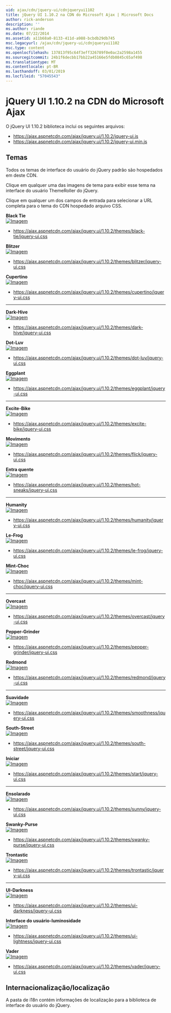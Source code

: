 ```yaml
---
uid: ajax/cdn/jquery-ui/cdnjqueryui1102
title: jQuery UI 1.10.2 na CDN do Microsoft Ajax | Microsoft Docs
author: rick-anderson
description: ''
ms.author: riande
ms.date: 07/22/2014
ms.assetid: a11b68a0-8133-411d-a988-bcbdb29db745
msc.legacyurl: /ajax/cdn/jquery-ui/cdnjqueryui1102
msc.type: content
ms.openlocfilehash: 137813f95c64f3eff326789f0e0ac2a2598a1455
ms.sourcegitcommit: 24b1f6decbb17bb22a45166e5fdb0845c65af498
ms.translationtype: MT
ms.contentlocale: pt-BR
ms.lasthandoff: 03/01/2019
ms.locfileid: "57045543"
---
```

<a name="jquery-ui-1102-on-the-microsoft-ajax-cdn"></a>jQuery UI 1.10.2 na CDN do Microsoft Ajax
====================
O jQuery UI 1.10.2 biblioteca inclui os seguintes arquivos:

- https://ajax.aspnetcdn.com/ajax/jquery.ui/1.10.2/jquery-ui.js
- https://ajax.aspnetcdn.com/ajax/jquery.ui/1.10.2/jquery-ui.min.js

## <a name="themes"></a>Temas

Todos os temas de interface do usuário do jQuery padrão são hospedados em deste CDN.

Clique em qualquer uma das imagens de tema para exibir esse tema na interface do usuário ThemeRoller do jQuery.

Clique em qualquer um dos campos de entrada para selecionar a URL completa para o tema do CDN hospedado arquivo CSS.

**Black Tie**  
[![Imagem](cdnjqueryui1102/_static/image1.png)](http://jqueryui.com/themeroller/#ffDefault=Verdana,+Arial,+sans-serif&amp;fwDefault=normal&amp;fsDefault=1.1em&amp;cornerRadius=4px&amp;bgColorHeader=333333&amp;bgTextureHeader=08_diagonals_thick.png&amp;bgImgOpacityHeader=8&amp;borderColorHeader=a3a3a3&amp;fcHeader=eeeeee&amp;iconColorHeader=bbbbbb&amp;bgColorContent=f9f9f9&amp;bgTextureContent=04_highlight_hard.png&amp;bgImgOpacityContent=100&amp;borderColorContent=cccccc&amp;fcContent=222222&amp;iconColorContent=222222&amp;bgColorDefault=111111&amp;bgTextureDefault=02_glass.png&amp;bgImgOpacityDefault=40&amp;borderColorDefault=777777&amp;fcDefault=e3e3e3&amp;iconColorDefault=ededed&amp;bgColorHover=1c1c1c&amp;bgTextureHover=02_glass.png&amp;bgImgOpacityHover=55&amp;borderColorHover=000000&amp;fcHover=ffffff&amp;iconColorHover=ffffff&amp;bgColorActive=ffffff&amp;bgTextureActive=01_flat.png&amp;bgImgOpacityActive=65&amp;borderColorActive=cccccc&amp;fcActive=222222&amp;iconColorActive=222222&amp;bgColorHighlight=ffeb80&amp;bgTextureHighlight=06_inset_hard.png&amp;bgImgOpacityHighlight=55&amp;borderColorHighlight=ffde2e&amp;fcHighlight=363636&amp;iconColorHighlight=4ca300&amp;bgColorError=cd0a0a&amp;bgTextureError=06_inset_hard.png&amp;bgImgOpacityError=45&amp;borderColorError=9e0505&amp;fcError=ffffff&amp;iconColorError=ffcf29&amp;bgColorOverlay=aaaaaa&amp;bgTextureOverlay=04_highlight_hard.png&amp;bgImgOpacityOverlay=40&amp;opacityOverlay=30&amp;bgColorShadow=aaaaaa&amp;bgTextureShadow=03_highlight_soft.png&amp;bgImgOpacityShadow=50&amp;opacityShadow=20&amp;thicknessShadow=8px&amp;offsetTopShadow=-8px&amp;offsetLeftShadow=-8px&amp;cornerRadiusShadow=8px)  
- https://ajax.aspnetcdn.com/ajax/jquery.ui/1.10.2/themes/black-tie/jquery-ui.css

**Blitzer**  
[![Imagem](cdnjqueryui1102/_static/image2.png)](http://jqueryui.com/themeroller/#ffDefault=Arial,sans-serif&amp;fwDefault=bold&amp;fsDefault=1.1em&amp;cornerRadius=6px&amp;bgColorHeader=cc0000&amp;bgTextureHeader=03_highlight_soft.png&amp;bgImgOpacityHeader=15&amp;borderColorHeader=e3a1a1&amp;fcHeader=ffffff&amp;iconColorHeader=ffffff&amp;bgColorContent=ffffff&amp;bgTextureContent=01_flat.png&amp;bgImgOpacityContent=75&amp;borderColorContent=eeeeee&amp;fcContent=333333&amp;iconColorContent=cc0000&amp;bgColorDefault=eeeeee&amp;bgTextureDefault=04_highlight_hard.png&amp;bgImgOpacityDefault=100&amp;borderColorDefault=d8dcdf&amp;fcDefault=004276&amp;iconColorDefault=cc0000&amp;bgColorHover=f6f6f6&amp;bgTextureHover=04_highlight_hard.png&amp;bgImgOpacityHover=100&amp;borderColorHover=cdd5da&amp;fcHover=111111&amp;iconColorHover=cc0000&amp;bgColorActive=ffffff&amp;bgTextureActive=01_flat.png&amp;bgImgOpacityActive=65&amp;borderColorActive=eeeeee&amp;fcActive=cc0000&amp;iconColorActive=cc0000&amp;bgColorHighlight=fbf8ee&amp;bgTextureHighlight=02_glass.png&amp;bgImgOpacityHighlight=55&amp;borderColorHighlight=fcd3a1&amp;fcHighlight=444444&amp;iconColorHighlight=004276&amp;bgColorError=f3d8d8&amp;bgTextureError=08_diagonals_thick.png&amp;bgImgOpacityError=75&amp;borderColorError=cc0000&amp;fcError=2e2e2e&amp;iconColorError=cc0000&amp;bgColorOverlay=a6a6a6&amp;bgTextureOverlay=09_dots_small.png&amp;bgImgOpacityOverlay=65&amp;opacityOverlay=40&amp;bgColorShadow=333333&amp;bgTextureShadow=01_flat.png&amp;bgImgOpacityShadow=0&amp;opacityShadow=10&amp;thicknessShadow=8px&amp;offsetTopShadow=-8px&amp;offsetLeftShadow=-8px&amp;cornerRadiusShadow=8px)  
- https://ajax.aspnetcdn.com/ajax/jquery.ui/1.10.2/themes/blitzer/jquery-ui.css

**Cupertino**  
[![Imagem](cdnjqueryui1102/_static/image3.png)](http://jqueryui.com/themeroller/#ffDefault=Lucida+Grande%2C+Lucida+Sans%2C+Arial%2C+sans-serif&amp;fwDefault=bold&amp;fsDefault=1.1em&amp;cornerRadius=6px&amp;bgColorHeader=deedf7&amp;bgTextureHeader=03_highlight_soft.png&amp;bgImgOpacityHeader=100&amp;borderColorHeader=aed0ea&amp;fcHeader=222222&amp;iconColorHeader=72a7cf&amp;bgColorContent=f2f5f7&amp;bgTextureContent=04_highlight_hard.png&amp;bgImgOpacityContent=100&amp;borderColorContent=dddddd&amp;fcContent=362b36&amp;iconColorContent=72a7cf&amp;bgColorDefault=d7ebf9&amp;bgTextureDefault=02_glass.png&amp;bgImgOpacityDefault=80&amp;borderColorDefault=aed0ea&amp;fcDefault=2779aa&amp;iconColorDefault=3d80b3&amp;bgColorHover=e4f1fb&amp;bgTextureHover=02_glass.png&amp;bgImgOpacityHover=100&amp;borderColorHover=74b2e2&amp;fcHover=0070a3&amp;iconColorHover=2694e8&amp;bgColorActive=3baae3&amp;bgTextureActive=02_glass.png&amp;bgImgOpacityActive=50&amp;borderColorActive=2694e8&amp;fcActive=ffffff&amp;iconColorActive=ffffff&amp;bgColorHighlight=ffef8f&amp;bgTextureHighlight=03_highlight_soft.png&amp;bgImgOpacityHighlight=25&amp;borderColorHighlight=f9dd34&amp;fcHighlight=363636&amp;iconColorHighlight=2e83ff&amp;bgColorError=cd0a0a&amp;bgTextureError=01_flat.png&amp;bgImgOpacityError=15&amp;borderColorError=cd0a0a&amp;fcError=ffffff&amp;iconColorError=ffffff&amp;bgColorOverlay=eeeeee&amp;bgTextureOverlay=08_diagonals_thick.png&amp;bgImgOpacityOverlay=90&amp;opacityOverlay=80&amp;bgColorShadow=000000&amp;bgTextureShadow=04_highlight_hard.png&amp;bgImgOpacityShadow=70&amp;opacityShadow=30&amp;thicknessShadow=7px&amp;offsetTopShadow=-7px&amp;offsetLeftShadow=-7px&amp;cornerRadiusShadow=8px)  
- https://ajax.aspnetcdn.com/ajax/jquery.ui/1.10.2/themes/cupertino/jquery-ui.css
  

* * *


**Dark-Hive**  
[![Imagem](cdnjqueryui1102/_static/image4.png)](http://jqueryui.com/themeroller/#ffDefault=Verdana%2C+Arial%2C+sans-serif&amp;fwDefault=normal&amp;fsDefault=1.1em&amp;cornerRadius=6px&amp;bgColorHeader=444444&amp;bgTextureHeader=03_highlight_soft.png&amp;bgImgOpacityHeader=44&amp;borderColorHeader=333333&amp;fcHeader=ffffff&amp;iconColorHeader=ffffff&amp;bgColorContent=000000&amp;bgTextureContent=14_loop.png&amp;bgImgOpacityContent=25&amp;borderColorContent=555555&amp;fcContent=ffffff&amp;iconColorContent=cccccc&amp;bgColorDefault=222222&amp;bgTextureDefault=03_highlight_soft.png&amp;bgImgOpacityDefault=35&amp;borderColorDefault=444444&amp;fcDefault=eeeeee&amp;iconColorDefault=cccccc&amp;bgColorHover=003147&amp;bgTextureHover=03_highlight_soft.png&amp;bgImgOpacityHover=33&amp;borderColorHover=0b93d5&amp;fcHover=ffffff&amp;iconColorHover=ffffff&amp;bgColorActive=0972a5&amp;bgTextureActive=04_highlight_hard.png&amp;bgImgOpacityActive=20&amp;borderColorActive=26b3f7&amp;fcActive=ffffff&amp;iconColorActive=222222&amp;bgColorHighlight=eeeeee&amp;bgTextureHighlight=03_highlight_soft.png&amp;bgImgOpacityHighlight=80&amp;borderColorHighlight=cccccc&amp;fcHighlight=2e7db2&amp;iconColorHighlight=4b8e0b&amp;bgColorError=ffc73d&amp;bgTextureError=02_glass.png&amp;bgImgOpacityError=40&amp;borderColorError=ffb73d&amp;fcError=111111&amp;iconColorError=a83300&amp;bgColorOverlay=5c5c5c&amp;bgTextureOverlay=01_flat.png&amp;bgImgOpacityOverlay=50&amp;opacityOverlay=80&amp;bgColorShadow=cccccc&amp;bgTextureShadow=01_flat.png&amp;bgImgOpacityShadow=30&amp;opacityShadow=60&amp;thicknessShadow=7px&amp;offsetTopShadow=-7px&amp;offsetLeftShadow=-7px&amp;cornerRadiusShadow=8px)  
- https://ajax.aspnetcdn.com/ajax/jquery.ui/1.10.2/themes/dark-hive/jquery-ui.css

**Dot-Luv**  
[![Imagem](cdnjqueryui1102/_static/image5.png)](http://jqueryui.com/themeroller/#ffDefault=Arial,+sans-serif&amp;fwDefault=bold&amp;fsDefault=1.3em&amp;cornerRadius=4px&amp;bgColorHeader=0b3e6f&amp;bgTextureHeader=08_diagonals_thick.png&amp;bgImgOpacityHeader=15&amp;borderColorHeader=0b3e6f&amp;fcHeader=f6f6f6&amp;iconColorHeader=98d2fb&amp;bgColorContent=111111&amp;bgTextureContent=12_gloss_wave.png&amp;bgImgOpacityContent=20&amp;borderColorContent=000000&amp;fcContent=d9d9d9&amp;iconColorContent=9ccdfc&amp;bgColorDefault=333333&amp;bgTextureDefault=09_dots_small.png&amp;bgImgOpacityDefault=20&amp;borderColorDefault=333333&amp;fcDefault=ffffff&amp;iconColorDefault=9ccdfc&amp;bgColorHover=00498f&amp;bgTextureHover=09_dots_small.png&amp;bgImgOpacityHover=40&amp;borderColorHover=222222&amp;fcHover=ffffff&amp;iconColorHover=ffffff&amp;bgColorActive=292929&amp;bgTextureActive=01_flat.png&amp;bgImgOpacityActive=40&amp;borderColorActive=096ac8&amp;fcActive=75abff&amp;iconColorActive=00498f&amp;bgColorHighlight=0b58a2&amp;bgTextureHighlight=10_dots_medium.png&amp;bgImgOpacityHighlight=30&amp;borderColorHighlight=052f57&amp;fcHighlight=ffffff&amp;iconColorHighlight=ffffff&amp;bgColorError=a32d00&amp;bgTextureError=09_dots_small.png&amp;bgImgOpacityError=30&amp;borderColorError=cd0a0a&amp;fcError=ffffff&amp;iconColorError=ffffff&amp;bgColorOverlay=aaaaaa&amp;bgTextureOverlay=01_flat.png&amp;bgImgOpacityOverlay=0&amp;opacityOverlay=30&amp;bgColorShadow=aaaaaa&amp;bgTextureShadow=01_flat.png&amp;bgImgOpacityShadow=0&amp;opacityShadow=30&amp;thicknessShadow=8px&amp;offsetTopShadow=-8px&amp;offsetLeftShadow=-8px&amp;cornerRadiusShadow=8px)  
- https://ajax.aspnetcdn.com/ajax/jquery.ui/1.10.2/themes/dot-luv/jquery-ui.css

**Eggplant**  
[![Imagem](cdnjqueryui1102/_static/image6.png)](http://jqueryui.com/themeroller/#ffDefault=Lucida+Grande%2C+Lucida+Sans%2C+Arial%2C+sans-serif&amp;fwDefault=bold&amp;fsDefault=1.1em&amp;cornerRadius=6px&amp;bgColorHeader=30273a&amp;bgTextureHeader=03_highlight_soft.png&amp;bgImgOpacityHeader=25&amp;borderColorHeader=231d2b&amp;fcHeader=ffffff&amp;iconColorHeader=a8a3ae&amp;bgColorContent=3d3644&amp;bgTextureContent=12_gloss_wave.png&amp;bgImgOpacityContent=30&amp;borderColorContent=7e7783&amp;fcContent=ffffff&amp;iconColorContent=ffffff&amp;bgColorDefault=dcd9de&amp;bgTextureDefault=03_highlight_soft.png&amp;bgImgOpacityDefault=100&amp;borderColorDefault=dcd9de&amp;fcDefault=665874&amp;iconColorDefault=8d78a5&amp;bgColorHover=eae6ea&amp;bgTextureHover=03_highlight_soft.png&amp;bgImgOpacityHover=100&amp;borderColorHover=d1c5d8&amp;fcHover=734d99&amp;iconColorHover=734d99&amp;bgColorActive=5f5964&amp;bgTextureActive=03_highlight_soft.png&amp;bgImgOpacityActive=45&amp;borderColorActive=7e7783&amp;fcActive=ffffff&amp;iconColorActive=454545&amp;bgColorHighlight=fafafa&amp;bgTextureHighlight=01_flat.png&amp;bgImgOpacityHighlight=55&amp;borderColorHighlight=ffdb1f&amp;fcHighlight=333333&amp;iconColorHighlight=8d78a5&amp;bgColorError=994d53&amp;bgTextureError=01_flat.png&amp;bgImgOpacityError=55&amp;borderColorError=994d53&amp;fcError=ffffff&amp;iconColorError=ebccce&amp;bgColorOverlay=eeeeee&amp;bgTextureOverlay=01_flat.png&amp;bgImgOpacityOverlay=0&amp;opacityOverlay=80&amp;bgColorShadow=aaaaaa&amp;bgTextureShadow=01_flat.png&amp;bgImgOpacityShadow=0&amp;opacityShadow=60&amp;thicknessShadow=4px&amp;offsetTopShadow=-4px&amp;offsetLeftShadow=-4px&amp;cornerRadiusShadow=0px)  
- https://ajax.aspnetcdn.com/ajax/jquery.ui/1.10.2/themes/eggplant/jquery-ui.css
  

* * *


**Excite-Bike**  
[![Imagem](cdnjqueryui1102/_static/image7.png)](http://jqueryui.com/themeroller/#ffDefault=segoe+ui,+Arial,+sans-serif&amp;fwDefault=bold&amp;fsDefault=1.1em&amp;cornerRadius=3px&amp;bgColorHeader=f9f9f9&amp;bgTextureHeader=03_highlight_soft.png&amp;bgImgOpacityHeader=100&amp;borderColorHeader=cccccc&amp;fcHeader=e69700&amp;iconColorHeader=5fa5e3&amp;bgColorContent=eeeeee&amp;bgTextureContent=06_inset_hard.png&amp;bgImgOpacityContent=100&amp;borderColorContent=aaaaaa&amp;fcContent=222222&amp;iconColorContent=0a82eb&amp;bgColorDefault=1484e6&amp;bgTextureDefault=08_diagonals_thick.png&amp;bgImgOpacityDefault=22&amp;borderColorDefault=ffffff&amp;fcDefault=ffffff&amp;iconColorDefault=fcdd4a&amp;bgColorHover=2293f7&amp;bgTextureHover=08_diagonals_thick.png&amp;bgImgOpacityHover=26&amp;borderColorHover=2293f7&amp;fcHover=ffffff&amp;iconColorHover=ffffff&amp;bgColorActive=e69700&amp;bgTextureActive=08_diagonals_thick.png&amp;bgImgOpacityActive=20&amp;borderColorActive=e69700&amp;fcActive=ffffff&amp;iconColorActive=ffffff&amp;bgColorHighlight=c5ddfc&amp;bgTextureHighlight=07_diagonals_small.png&amp;bgImgOpacityHighlight=25&amp;borderColorHighlight=ffffff&amp;fcHighlight=333333&amp;iconColorHighlight=0b54d5&amp;bgColorError=e69700&amp;bgTextureError=08_diagonals_thick.png&amp;bgImgOpacityError=20&amp;borderColorError=e69700&amp;fcError=ffffff&amp;iconColorError=ffffff&amp;bgColorOverlay=e6b900&amp;bgTextureOverlay=01_flat.png&amp;bgImgOpacityOverlay=0&amp;opacityOverlay=30&amp;bgColorShadow=e69700&amp;bgTextureShadow=01_flat.png&amp;bgImgOpacityShadow=0&amp;opacityShadow=20&amp;thicknessShadow=0px&amp;offsetTopShadow=6px&amp;offsetLeftShadow=6px&amp;cornerRadiusShadow=3px)  
- https://ajax.aspnetcdn.com/ajax/jquery.ui/1.10.2/themes/excite-bike/jquery-ui.css

**Movimento**  
[![Imagem](cdnjqueryui1102/_static/image8.png)](http://jqueryui.com/themeroller/#ffDefault=Helvetica%2C+Arial%2C+sans-serif&amp;fwDefault=bold&amp;fsDefault=1.1em&amp;cornerRadius=2px&amp;bgColorHeader=dddddd&amp;bgTextureHeader=03_highlight_soft.png&amp;bgImgOpacityHeader=50&amp;borderColorHeader=dddddd&amp;fcHeader=444444&amp;iconColorHeader=0073ea&amp;bgColorContent=ffffff&amp;bgTextureContent=01_flat.png&amp;bgImgOpacityContent=75&amp;borderColorContent=dddddd&amp;fcContent=444444&amp;iconColorContent=ff0084&amp;bgColorDefault=f6f6f6&amp;bgTextureDefault=03_highlight_soft.png&amp;bgImgOpacityDefault=100&amp;borderColorDefault=dddddd&amp;fcDefault=0073ea&amp;iconColorDefault=666666&amp;bgColorHover=0073ea&amp;bgTextureHover=03_highlight_soft.png&amp;bgImgOpacityHover=25&amp;borderColorHover=0073ea&amp;fcHover=ffffff&amp;iconColorHover=ffffff&amp;bgColorActive=ffffff&amp;bgTextureActive=02_glass.png&amp;bgImgOpacityActive=65&amp;borderColorActive=dddddd&amp;fcActive=ff0084&amp;iconColorActive=454545&amp;bgColorHighlight=ffffff&amp;bgTextureHighlight=01_flat.png&amp;bgImgOpacityHighlight=55&amp;borderColorHighlight=cccccc&amp;fcHighlight=444444&amp;iconColorHighlight=0073ea&amp;bgColorError=ffffff&amp;bgTextureError=01_flat.png&amp;bgImgOpacityError=55&amp;borderColorError=ff0084&amp;fcError=222222&amp;iconColorError=ff0084&amp;bgColorOverlay=eeeeee&amp;bgTextureOverlay=01_flat.png&amp;bgImgOpacityOverlay=0&amp;opacityOverlay=80&amp;bgColorShadow=aaaaaa&amp;bgTextureShadow=01_flat.png&amp;bgImgOpacityShadow=0&amp;opacityShadow=60&amp;thicknessShadow=4px&amp;offsetTopShadow=-4px&amp;offsetLeftShadow=-4px&amp;cornerRadiusShadow=0px)  
- https://ajax.aspnetcdn.com/ajax/jquery.ui/1.10.2/themes/flick/jquery-ui.css

**Entra quente**  
[![Imagem](cdnjqueryui1102/_static/image9.png)](http://jqueryui.com/themeroller/#ffDefault=Gill+Sans,Arial,sans-serif&amp;fwDefault=bold&amp;fsDefault=1.2em&amp;cornerRadius=4px&amp;bgColorHeader=35414f&amp;bgTextureHeader=09_dots_small.png&amp;bgImgOpacityHeader=35&amp;borderColorHeader=2c4359&amp;fcHeader=e1e463&amp;iconColorHeader=e1e463&amp;bgColorContent=ffffff&amp;bgTextureContent=01_flat.png&amp;bgImgOpacityContent=75&amp;borderColorContent=aaaaaa&amp;fcContent=2c4359&amp;iconColorContent=c02669&amp;bgColorDefault=93c3cd&amp;bgTextureDefault=07_diagonals_small.png&amp;bgImgOpacityDefault=50&amp;borderColorDefault=93c3cd&amp;fcDefault=333333&amp;iconColorDefault=ffffff&amp;bgColorHover=ccd232&amp;bgTextureHover=07_diagonals_small.png&amp;bgImgOpacityHover=75&amp;borderColorHover=999999&amp;fcHover=212121&amp;iconColorHover=454545&amp;bgColorActive=db4865&amp;bgTextureActive=07_diagonals_small.png&amp;bgImgOpacityActive=40&amp;borderColorActive=ff6b7f&amp;fcActive=ffffff&amp;iconColorActive=ffffff&amp;bgColorHighlight=ffff38&amp;bgTextureHighlight=10_dots_medium.png&amp;bgImgOpacityHighlight=80&amp;borderColorHighlight=b4d100&amp;fcHighlight=363636&amp;iconColorHighlight=88a206&amp;bgColorError=ff3853&amp;bgTextureError=07_diagonals_small.png&amp;bgImgOpacityError=50&amp;borderColorError=ff6b7f&amp;fcError=ffffff&amp;iconColorError=ffeb33&amp;bgColorOverlay=f7f7ba&amp;bgTextureOverlay=11_white_lines.png&amp;bgImgOpacityOverlay=85&amp;opacityOverlay=80&amp;bgColorShadow=ba9217&amp;bgTextureShadow=01_flat.png&amp;bgImgOpacityShadow=75&amp;opacityShadow=20&amp;thicknessShadow=10px&amp;offsetTopShadow=8px&amp;offsetLeftShadow=8px&amp;cornerRadiusShadow=5px)  
- https://ajax.aspnetcdn.com/ajax/jquery.ui/1.10.2/themes/hot-sneaks/jquery-ui.css
  

* * *


**Humanity**  
[![Imagem](cdnjqueryui1102/_static/image10.png)](http://jqueryui.com/themeroller/#tr=ffDefault=Helvetica,Arial,sans-serif&amp;fwDefault=normal&amp;fsDefault=1.1em&amp;cornerRadius=6px&amp;bgColorHeader=cb842e&amp;bgTextureHeader=02_glass.png&amp;bgImgOpacityHeader=25&amp;borderColorHeader=d49768&amp;fcHeader=ffffff&amp;iconColorHeader=ffffff&amp;bgColorContent=f4f0ec&amp;bgTextureContent=05_inset_soft.png&amp;bgImgOpacityContent=100&amp;borderColorContent=e0cfc2&amp;fcContent=1e1b1d&amp;iconColorContent=c47a23&amp;bgColorDefault=ede4d4&amp;bgTextureDefault=02_glass.png&amp;bgImgOpacityDefault=70&amp;borderColorDefault=cdc3b7&amp;fcDefault=3f3731&amp;iconColorDefault=f08000&amp;bgColorHover=f5f0e5&amp;bgTextureHover=02_glass.png&amp;bgImgOpacityHover=100&amp;borderColorHover=f5ad66&amp;fcHover=a46313&amp;iconColorHover=f08000&amp;bgColorActive=f4f0ec&amp;bgTextureActive=04_highlight_hard.png&amp;bgImgOpacityActive=100&amp;borderColorActive=e0cfc2&amp;fcActive=b85700&amp;iconColorActive=f35f07&amp;bgColorHighlight=f5f5b5&amp;bgTextureHighlight=04_highlight_hard.png&amp;bgImgOpacityHighlight=75&amp;borderColorHighlight=d9bb73&amp;fcHighlight=060200&amp;iconColorHighlight=cb672b&amp;bgColorError=fee4bd&amp;bgTextureError=04_highlight_hard.png&amp;bgImgOpacityError=65&amp;borderColorError=f8893f&amp;fcError=592003&amp;iconColorError=ff7519&amp;bgColorOverlay=aaaaaa&amp;bgTextureOverlay=01_flat.png&amp;bgImgOpacityOverlay=75&amp;opacityOverlay=30&amp;bgColorShadow=aaaaaa&amp;bgTextureShadow=01_flat.png&amp;bgImgOpacityShadow=75&amp;opacityShadow=30&amp;thicknessShadow=8px&amp;offsetTopShadow=-8px&amp;offsetLeftShadow=-8px&amp;cornerRadiusShadow=8px)  
- https://ajax.aspnetcdn.com/ajax/jquery.ui/1.10.2/themes/humanity/jquery-ui.css

**Le-Frog**  
[![Imagem](cdnjqueryui1102/_static/image11.png)](http://jqueryui.com/themeroller/#ffDefault=Lucida+Grande%2C+Lucida+Sans%2C+Arial%2C+sans-serif&amp;fwDefault=normal&amp;fsDefault=1.1em&amp;cornerRadius=10px&amp;bgColorHeader=3a8104&amp;bgTextureHeader=03_highlight_soft.png&amp;bgImgOpacityHeader=33&amp;borderColorHeader=3f7506&amp;fcHeader=ffffff&amp;iconColorHeader=ffffff&amp;bgColorContent=285c00&amp;bgTextureContent=05_inset_soft.png&amp;bgImgOpacityContent=10&amp;borderColorContent=72b42d&amp;fcContent=ffffff&amp;iconColorContent=72b42d&amp;bgColorDefault=4ca20b&amp;bgTextureDefault=03_highlight_soft.png&amp;bgImgOpacityDefault=60&amp;borderColorDefault=45930b&amp;fcDefault=ffffff&amp;iconColorDefault=ffffff&amp;bgColorHover=4eb305&amp;bgTextureHover=03_highlight_soft.png&amp;bgImgOpacityHover=50&amp;borderColorHover=8bd83b&amp;fcHover=ffffff&amp;iconColorHover=ffffff&amp;bgColorActive=285c00&amp;bgTextureActive=04_highlight_hard.png&amp;bgImgOpacityActive=30&amp;borderColorActive=72b42d&amp;fcActive=ffffff&amp;iconColorActive=ffffff&amp;bgColorHighlight=fbf5d0&amp;bgTextureHighlight=02_glass.png&amp;bgImgOpacityHighlight=55&amp;borderColorHighlight=f9dd34&amp;fcHighlight=363636&amp;iconColorHighlight=4eb305&amp;bgColorError=ffdc2e&amp;bgTextureError=08_diagonals_thick.png&amp;bgImgOpacityError=95&amp;borderColorError=fad000&amp;fcError=2b2b2b&amp;iconColorError=cd0a0a&amp;bgColorOverlay=444444&amp;bgTextureOverlay=08_diagonals_thick.png&amp;bgImgOpacityOverlay=15&amp;opacityOverlay=30&amp;bgColorShadow=aaaaaa&amp;bgTextureShadow=07_diagonals_small.png&amp;bgImgOpacityShadow=0&amp;opacityShadow=30&amp;thicknessShadow=0px&amp;offsetTopShadow=4px&amp;offsetLeftShadow=4px&amp;cornerRadiusShadow=4px)  
- https://ajax.aspnetcdn.com/ajax/jquery.ui/1.10.2/themes/le-frog/jquery-ui.css

**Mint-Choc**  
[![Imagem](cdnjqueryui1102/_static/image12.png)](http://jqueryui.com/themeroller/#ffDefault=Segoe+UI%2C+Helvetica%2C+Arial%2C+sans-serif&amp;fwDefault=bold&amp;fsDefault=1.1em&amp;cornerRadius=4px&amp;bgColorHeader=453326&amp;bgTextureHeader=12_gloss_wave.png&amp;bgImgOpacityHeader=25&amp;borderColorHeader=695649&amp;fcHeader=e3ddc9&amp;iconColorHeader=e3ddc9&amp;bgColorContent=201913&amp;bgTextureContent=05_inset_soft.png&amp;bgImgOpacityContent=10&amp;borderColorContent=9c947c&amp;fcContent=ffffff&amp;iconColorContent=222222&amp;bgColorDefault=1c160d&amp;bgTextureDefault=12_gloss_wave.png&amp;bgImgOpacityDefault=20&amp;borderColorDefault=695444&amp;fcDefault=9bcc60&amp;iconColorDefault=9bcc60&amp;bgColorHover=44372c&amp;bgTextureHover=12_gloss_wave.png&amp;bgImgOpacityHover=30&amp;borderColorHover=9c947c&amp;fcHover=baec7e&amp;iconColorHover=add978&amp;bgColorActive=201913&amp;bgTextureActive=03_highlight_soft.png&amp;bgImgOpacityActive=20&amp;borderColorActive=9c947c&amp;fcActive=e3ddc9&amp;iconColorActive=e3ddc9&amp;bgColorHighlight=619226&amp;bgTextureHighlight=03_highlight_soft.png&amp;bgImgOpacityHighlight=20&amp;borderColorHighlight=add978&amp;fcHighlight=ffffff&amp;iconColorHighlight=ffffff&amp;bgColorError=5f391b&amp;bgTextureError=02_glass.png&amp;bgImgOpacityError=15&amp;borderColorError=5f391b&amp;fcError=ffffff&amp;iconColorError=f1fd86&amp;bgColorOverlay=aaaaaa&amp;bgTextureOverlay=01_flat.png&amp;bgImgOpacityOverlay=0&amp;opacityOverlay=30&amp;bgColorShadow=aaaaaa&amp;bgTextureShadow=01_flat.png&amp;bgImgOpacityShadow=0&amp;opacityShadow=30&amp;thicknessShadow=8px&amp;offsetTopShadow=-8px&amp;offsetLeftShadow=-8px&amp;cornerRadiusShadow=8px)  
- https://ajax.aspnetcdn.com/ajax/jquery.ui/1.10.2/themes/mint-choc/jquery-ui.css
  

* * *


**Overcast**  
[![Imagem](cdnjqueryui1102/_static/image13.png)](http://jqueryui.com/themeroller/#ffDefault=Trebuchet+MS%2C+Helvetica%2C+Arial%2C+sans-serif&amp;fwDefault=bold&amp;fsDefault=1.1em&amp;cornerRadius=6px&amp;bgColorHeader=dddddd&amp;bgTextureHeader=02_glass.png&amp;bgImgOpacityHeader=35&amp;borderColorHeader=bbbbbb&amp;fcHeader=444444&amp;iconColorHeader=999999&amp;bgColorContent=c9c9c9&amp;bgTextureContent=05_inset_soft.png&amp;bgImgOpacityContent=50&amp;borderColorContent=aaaaaa&amp;fcContent=333333&amp;iconColorContent=999999&amp;bgColorDefault=eeeeee&amp;bgTextureDefault=02_glass.png&amp;bgImgOpacityDefault=60&amp;borderColorDefault=cccccc&amp;fcDefault=3383bb&amp;iconColorDefault=70b2e1&amp;bgColorHover=f8f8f8&amp;bgTextureHover=02_glass.png&amp;bgImgOpacityHover=100&amp;borderColorHover=bbbbbb&amp;fcHover=599fcf&amp;iconColorHover=3383bb&amp;bgColorActive=999999&amp;bgTextureActive=06_inset_hard.png&amp;bgImgOpacityActive=75&amp;borderColorActive=999999&amp;fcActive=ffffff&amp;iconColorActive=454545&amp;bgColorHighlight=eeeeee&amp;bgTextureHighlight=01_flat.png&amp;bgImgOpacityHighlight=55&amp;borderColorHighlight=ffffff&amp;fcHighlight=444444&amp;iconColorHighlight=3383bb&amp;bgColorError=c0402a&amp;bgTextureError=01_flat.png&amp;bgImgOpacityError=55&amp;borderColorError=c0402a&amp;fcError=ffffff&amp;iconColorError=fbc856&amp;bgColorOverlay=eeeeee&amp;bgTextureOverlay=01_flat.png&amp;bgImgOpacityOverlay=0&amp;opacityOverlay=80&amp;bgColorShadow=aaaaaa&amp;bgTextureShadow=01_flat.png&amp;bgImgOpacityShadow=0&amp;opacityShadow=60&amp;thicknessShadow=4px&amp;offsetTopShadow=-4px&amp;offsetLeftShadow=-4px&amp;cornerRadiusShadow=0pxdow%3D0px)  
- https://ajax.aspnetcdn.com/ajax/jquery.ui/1.10.2/themes/overcast/jquery-ui.css

**Pepper-Grinder**  
[![Imagem](cdnjqueryui1102/_static/image14.png)](http://jqueryui.com/themeroller/#ffDefault=Trebuchet+MS%2C+Tahoma%2C+Verdana%2C+Arial%2C+sans-serif&amp;fwDefault=bold&amp;fsDefault=1.1em&amp;cornerRadius=6px&amp;bgColorHeader=ffffff&amp;bgTextureHeader=23_fine_grain.png&amp;bgImgOpacityHeader=15&amp;borderColorHeader=d4d1bf&amp;fcHeader=453821&amp;iconColorHeader=b83400&amp;bgColorContent=eceadf&amp;bgTextureContent=23_fine_grain.png&amp;bgImgOpacityContent=10&amp;borderColorContent=d9d6c4&amp;fcContent=1f1f1f&amp;iconColorContent=222222&amp;bgColorDefault=f8f7f6&amp;bgTextureDefault=23_fine_grain.png&amp;bgImgOpacityDefault=10&amp;borderColorDefault=cbc7bd&amp;fcDefault=654b24&amp;iconColorDefault=b83400&amp;bgColorHover=654b24&amp;bgTextureHover=23_fine_grain.png&amp;bgImgOpacityHover=65&amp;borderColorHover=654b24&amp;fcHover=ffffff&amp;iconColorHover=ffffff&amp;bgColorActive=eceadf&amp;bgTextureActive=23_fine_grain.png&amp;bgImgOpacityActive=15&amp;borderColorActive=d9d6c4&amp;fcActive=140f06&amp;iconColorActive=8c291d&amp;bgColorHighlight=f7f3de&amp;bgTextureHighlight=23_fine_grain.png&amp;bgImgOpacityHighlight=15&amp;borderColorHighlight=b2a266&amp;fcHighlight=3a3427&amp;iconColorHighlight=3572ac&amp;bgColorError=b83400&amp;bgTextureError=23_fine_grain.png&amp;bgImgOpacityError=68&amp;borderColorError=681818&amp;fcError=ffffff&amp;iconColorError=fbdb93&amp;bgColorOverlay=6e4f1c&amp;bgTextureOverlay=16_diagonal_maze.png&amp;bgImgOpacityOverlay=20&amp;opacityOverlay=60&amp;bgColorShadow=000000&amp;bgTextureShadow=16_diagonal_maze.png&amp;bgImgOpacityShadow=40&amp;opacityShadow=60&amp;thicknessShadow=5px&amp;offsetTopShadow=0&amp;offsetLeftShadow=-10px&amp;cornerRadiusShadow=18px)  
- https://ajax.aspnetcdn.com/ajax/jquery.ui/1.10.2/themes/pepper-grinder/jquery-ui.css

**Redmond**  
[![Imagem](cdnjqueryui1102/_static/image15.png)](http://jqueryui.com/themeroller/#ffDefault=Lucida+Grande,+Lucida+Sans,+Arial,+sans-serif&amp;fwDefault=bold&amp;fsDefault=1.1em&amp;cornerRadius=5px&amp;bgColorHeader=5c9ccc&amp;bgTextureHeader=12_gloss_wave.png&amp;bgImgOpacityHeader=55&amp;borderColorHeader=4297d7&amp;fcHeader=ffffff&amp;iconColorHeader=d8e7f3&amp;bgColorContent=fcfdfd&amp;bgTextureContent=06_inset_hard.png&amp;bgImgOpacityContent=100&amp;borderColorContent=a6c9e2&amp;fcContent=222222&amp;iconColorContent=469bdd&amp;bgColorDefault=dfeffc&amp;bgTextureDefault=02_glass.png&amp;bgImgOpacityDefault=85&amp;borderColorDefault=c5dbec&amp;fcDefault=2e6e9e&amp;iconColorDefault=6da8d5&amp;bgColorHover=d0e5f5&amp;bgTextureHover=02_glass.png&amp;bgImgOpacityHover=75&amp;borderColorHover=79b7e7&amp;fcHover=1d5987&amp;iconColorHover=217bc0&amp;bgColorActive=f5f8f9&amp;bgTextureActive=06_inset_hard.png&amp;bgImgOpacityActive=100&amp;borderColorActive=79b7e7&amp;fcActive=e17009&amp;iconColorActive=f9bd01&amp;bgColorHighlight=fbec88&amp;bgTextureHighlight=01_flat.png&amp;bgImgOpacityHighlight=55&amp;borderColorHighlight=fad42e&amp;fcHighlight=363636&amp;iconColorHighlight=2e83ff&amp;bgColorError=fef1ec&amp;bgTextureError=02_glass.png&amp;bgImgOpacityError=95&amp;borderColorError=cd0a0a&amp;fcError=cd0a0a&amp;iconColorError=cd0a0a&amp;bgColorOverlay=aaaaaa&amp;bgTextureOverlay=01_flat.png&amp;bgImgOpacityOverlay=0&amp;opacityOverlay=30&amp;bgColorShadow=aaaaaa&amp;bgTextureShadow=01_flat.png&amp;bgImgOpacityShadow=0&amp;opacityShadow=30&amp;thicknessShadow=8px&amp;offsetTopShadow=-8px&amp;offsetLeftShadow=-8px&amp;cornerRadiusShadow=8px)  
- https://ajax.aspnetcdn.com/ajax/jquery.ui/1.10.2/themes/redmond/jquery-ui.css
  

* * *


**Suavidade**  
[![Imagem](cdnjqueryui1102/_static/image16.png)](http://jqueryui.com/themeroller/#ffDefault=Verdana,Arial,sans-serif&amp;fwDefault=normal&amp;fsDefault=1.1em&amp;cornerRadius=4px&amp;bgColorHeader=cccccc&amp;bgTextureHeader=03_highlight_soft.png&amp;bgImgOpacityHeader=75&amp;borderColorHeader=aaaaaa&amp;fcHeader=222222&amp;iconColorHeader=222222&amp;bgColorContent=ffffff&amp;bgTextureContent=01_flat.png&amp;bgImgOpacityContent=75&amp;borderColorContent=aaaaaa&amp;fcContent=222222&amp;iconColorContent=222222&amp;bgColorDefault=e6e6e6&amp;bgTextureDefault=02_glass.png&amp;bgImgOpacityDefault=75&amp;borderColorDefault=d3d3d3&amp;fcDefault=555555&amp;iconColorDefault=888888&amp;bgColorHover=dadada&amp;bgTextureHover=02_glass.png&amp;bgImgOpacityHover=75&amp;borderColorHover=999999&amp;fcHover=212121&amp;iconColorHover=454545&amp;bgColorActive=ffffff&amp;bgTextureActive=02_glass.png&amp;bgImgOpacityActive=65&amp;borderColorActive=aaaaaa&amp;fcActive=212121&amp;iconColorActive=454545&amp;bgColorHighlight=fbf9ee&amp;bgTextureHighlight=02_glass.png&amp;bgImgOpacityHighlight=55&amp;borderColorHighlight=fcefa1&amp;fcHighlight=363636&amp;iconColorHighlight=2e83ff&amp;bgColorError=fef1ec&amp;bgTextureError=02_glass.png&amp;bgImgOpacityError=95&amp;borderColorError=cd0a0a&amp;fcError=cd0a0a&amp;iconColorError=cd0a0a&amp;bgColorOverlay=aaaaaa&amp;bgTextureOverlay=01_flat.png&amp;bgImgOpacityOverlay=0&amp;opacityOverlay=30&amp;bgColorShadow=aaaaaa&amp;bgTextureShadow=01_flat.png&amp;bgImgOpacityShadow=0&amp;opacityShadow=30&amp;thicknessShadow=8px&amp;offsetTopShadow=-8px&amp;offsetLeftShadow=-8px&amp;cornerRadiusShadow=8px)  
- https://ajax.aspnetcdn.com/ajax/jquery.ui/1.10.2/themes/smoothness/jquery-ui.css

**South-Street**  
[![Imagem](cdnjqueryui1102/_static/image17.png)](http://jqueryui.com/themeroller/#ffDefault=segoe+ui%2C+Arial%2C+sans-serif&amp;fwDefault=bold&amp;fsDefault=1.1em&amp;cornerRadius=6px&amp;bgColorHeader=ece8da&amp;bgTextureHeader=12_gloss_wave.png&amp;bgImgOpacityHeader=100&amp;borderColorHeader=d4ccb0&amp;fcHeader=433f38&amp;iconColorHeader=847e71&amp;bgColorContent=f5f3e5&amp;bgTextureContent=04_highlight_hard.png&amp;bgImgOpacityContent=100&amp;borderColorContent=dfd9c3&amp;fcContent=312e25&amp;iconColorContent=808080&amp;bgColorDefault=459e00&amp;bgTextureDefault=04_highlight_hard.png&amp;bgImgOpacityDefault=15&amp;borderColorDefault=327E04&amp;fcDefault=ffffff&amp;iconColorDefault=eeeeee&amp;bgColorHover=67b021&amp;bgTextureHover=03_highlight_soft.png&amp;bgImgOpacityHover=25&amp;borderColorHover=327E04&amp;fcHover=ffffff&amp;iconColorHover=ffffff&amp;bgColorActive=fafaf4&amp;bgTextureActive=04_highlight_hard.png&amp;bgImgOpacityActive=100&amp;borderColorActive=d4ccb0&amp;fcActive=459e00&amp;iconColorActive=8DC262&amp;bgColorHighlight=fcf0ba&amp;bgTextureHighlight=02_glass.png&amp;bgImgOpacityHighlight=55&amp;borderColorHighlight=e8e1b5&amp;fcHighlight=363636&amp;iconColorHighlight=8DC262&amp;bgColorError=ffedad&amp;bgTextureError=03_highlight_soft.png&amp;bgImgOpacityError=95&amp;borderColorError=e3a345&amp;fcError=cd5c0a&amp;iconColorError=cd0a0a&amp;bgColorOverlay=2b2922&amp;bgTextureOverlay=05_inset_soft.png&amp;bgImgOpacityOverlay=15&amp;opacityOverlay=90&amp;bgColorShadow=cccccc&amp;bgTextureShadow=04_highlight_hard.png&amp;bgImgOpacityShadow=95&amp;opacityShadow=20&amp;thicknessShadow=12px&amp;offsetTopShadow=-12px&amp;offsetLeftShadow=-12px&amp;cornerRadiusShadow=10px)  
- https://ajax.aspnetcdn.com/ajax/jquery.ui/1.10.2/themes/south-street/jquery-ui.css

**Iniciar**  
[![Imagem](cdnjqueryui1102/_static/image18.png)](http://jqueryui.com/themeroller/#ffDefault=Verdana%2CArial%2Csans-serif&amp;fwDefault=normal&amp;fsDefault=1.1em&amp;cornerRadius=5px&amp;bgColorHeader=2191c0&amp;bgTextureHeader=12_gloss_wave.png&amp;bgImgOpacityHeader=75&amp;borderColorHeader=4297d7&amp;fcHeader=eaf5f7&amp;iconColorHeader=d8e7f3&amp;bgColorContent=fcfdfd&amp;bgTextureContent=06_inset_hard.png&amp;bgImgOpacityContent=100&amp;borderColorContent=a6c9e2&amp;fcContent=222222&amp;iconColorContent=0078ae&amp;bgColorDefault=0078ae&amp;bgTextureDefault=02_glass.png&amp;bgImgOpacityDefault=45&amp;borderColorDefault=77d5f7&amp;fcDefault=ffffff&amp;iconColorDefault=e0fdff&amp;bgColorHover=79c9ec&amp;bgTextureHover=02_glass.png&amp;bgImgOpacityHover=75&amp;borderColorHover=448dae&amp;fcHover=026890&amp;iconColorHover=056b93&amp;bgColorActive=6eac2c&amp;bgTextureActive=12_gloss_wave.png&amp;bgImgOpacityActive=50&amp;borderColorActive=acdd4a&amp;fcActive=ffffff&amp;iconColorActive=f5e175&amp;bgColorHighlight=f8da4e&amp;bgTextureHighlight=02_glass.png&amp;bgImgOpacityHighlight=55&amp;borderColorHighlight=fcd113&amp;fcHighlight=915608&amp;iconColorHighlight=f7a50d&amp;bgColorError=e14f1c&amp;bgTextureError=12_gloss_wave.png&amp;bgImgOpacityError=45&amp;borderColorError=cd0a0a&amp;fcError=ffffff&amp;iconColorError=fcd113&amp;bgColorOverlay=aaaaaa&amp;bgTextureOverlay=01_flat.png&amp;bgImgOpacityOverlay=75&amp;opacityOverlay=30&amp;bgColorShadow=999999&amp;bgTextureShadow=01_flat.png&amp;bgImgOpacityShadow=55&amp;opacityShadow=45&amp;thicknessShadow=0px&amp;offsetTopShadow=5px&amp;offsetLeftShadow=5px&amp;cornerRadiusShadow=5px)  
- https://ajax.aspnetcdn.com/ajax/jquery.ui/1.10.2/themes/start/jquery-ui.css
  

* * *


**Ensolarado**  
[![Imagem](cdnjqueryui1102/_static/image19.png)](http://jqueryui.com/themeroller/#ffDefault=Segoe+UI%2C+Arial%2C+sans-serif&amp;fwDefault=bold&amp;fsDefault=1.1em&amp;cornerRadius=8px&amp;bgColorHeader=817865&amp;bgTextureHeader=12_gloss_wave.png&amp;bgImgOpacityHeader=45&amp;borderColorHeader=494437&amp;fcHeader=ffffff&amp;iconColorHeader=fadc7a&amp;bgColorContent=feeebd&amp;bgTextureContent=03_highlight_soft.png&amp;bgImgOpacityContent=100&amp;borderColorContent=8e846b&amp;fcContent=383838&amp;iconColorContent=d19405&amp;bgColorDefault=fece2f&amp;bgTextureDefault=12_gloss_wave.png&amp;bgImgOpacityDefault=60&amp;borderColorDefault=d19405&amp;fcDefault=4c3000&amp;iconColorDefault=3d3d3d&amp;bgColorHover=ffdd57&amp;bgTextureHover=12_gloss_wave.png&amp;bgImgOpacityHover=70&amp;borderColorHover=a45b13&amp;fcHover=381f00&amp;iconColorHover=bd7b00&amp;bgColorActive=ffffff&amp;bgTextureActive=05_inset_soft.png&amp;bgImgOpacityActive=30&amp;borderColorActive=655e4e&amp;fcActive=0074c7&amp;iconColorActive=eb990f&amp;bgColorHighlight=fff9e5&amp;bgTextureHighlight=12_gloss_wave.png&amp;bgImgOpacityHighlight=90&amp;borderColorHighlight=eeb420&amp;fcHighlight=1f1f1f&amp;iconColorHighlight=ed9f26&amp;bgColorError=d34d17&amp;bgTextureError=07_diagonals_medium.png&amp;bgImgOpacityError=20&amp;borderColorError=ffb73d&amp;fcError=ffffff&amp;iconColorError=ffe180&amp;bgColorOverlay=5c5c5c&amp;bgTextureOverlay=01_flat.png&amp;bgImgOpacityOverlay=50&amp;opacityOverlay=80&amp;bgColorShadow=cccccc&amp;bgTextureShadow=01_flat.png&amp;bgImgOpacityShadow=30&amp;opacityShadow=60&amp;thicknessShadow=7px&amp;offsetTopShadow=-7px&amp;offsetLeftShadow=-7px&amp;cornerRadiusShadow=8px)  
- https://ajax.aspnetcdn.com/ajax/jquery.ui/1.10.2/themes/sunny/jquery-ui.css

**Swanky-Purse**  
[![Imagem](cdnjqueryui1102/_static/image20.png)](http://jqueryui.com/themeroller/#ffDefault=Georgia%2C+Verdana%2CArial%2Csans-serif&amp;fwDefault=bold&amp;fsDefault=1.2em&amp;cornerRadius=5px&amp;bgColorHeader=261803&amp;bgTextureHeader=13_diamond.png&amp;bgImgOpacityHeader=8&amp;borderColorHeader=baaa5a&amp;fcHeader=eacd86&amp;iconColorHeader=e9cd86&amp;bgColorContent=443113&amp;bgTextureContent=13_diamond.png&amp;bgImgOpacityContent=8&amp;borderColorContent=efec9f&amp;fcContent=efec9f&amp;iconColorContent=efec9f&amp;bgColorDefault=4f4221&amp;bgTextureDefault=13_diamond.png&amp;bgImgOpacityDefault=10&amp;borderColorDefault=362917&amp;fcDefault=f8eec9&amp;iconColorDefault=e8e2b5&amp;bgColorHover=675423&amp;bgTextureHover=13_diamond.png&amp;bgImgOpacityHover=25&amp;borderColorHover=362917&amp;fcHover=f8eec9&amp;iconColorHover=f2ec64&amp;bgColorActive=443113&amp;bgTextureActive=13_diamond.png&amp;bgImgOpacityActive=8&amp;borderColorActive=efec9f&amp;fcActive=f9f2bd&amp;iconColorActive=f9f2bd&amp;bgColorHighlight=d5ac5d&amp;bgTextureHighlight=13_diamond.png&amp;bgImgOpacityHighlight=25&amp;borderColorHighlight=362917&amp;fcHighlight=060200&amp;iconColorHighlight=070603&amp;bgColorError=fee4bd&amp;bgTextureError=04_highlight_hard.png&amp;bgImgOpacityError=65&amp;borderColorError=c26629&amp;fcError=803f1e&amp;iconColorError=ff7519&amp;bgColorOverlay=372806&amp;bgTextureOverlay=13_diamond.png&amp;bgImgOpacityOverlay=20&amp;opacityOverlay=80&amp;bgColorShadow=ddd4b0&amp;bgTextureShadow=01_flat.png&amp;bgImgOpacityShadow=75&amp;opacityShadow=30&amp;thicknessShadow=8px&amp;offsetTopShadow=-8px&amp;offsetLeftShadow=-8px&amp;cornerRadiusShadow=12px)  
- https://ajax.aspnetcdn.com/ajax/jquery.ui/1.10.2/themes/swanky-purse/jquery-ui.css

**Trontastic**  
[![Imagem](cdnjqueryui1102/_static/image21.png)](http://jqueryui.com/themeroller/#ffDefault=Segoe+UI,+Helvetica,+Arial,+sans-serif&amp;fwDefault=bold&amp;fsDefault=1.1em&amp;cornerRadius=6px&amp;bgColorHeader=9fda58&amp;bgTextureHeader=12_gloss_wave.png&amp;bgImgOpacityHeader=85&amp;borderColorHeader=000000&amp;fcHeader=222222&amp;iconColorHeader=1f1f1f&amp;bgColorContent=000000&amp;bgTextureContent=12_gloss_wave.png&amp;bgImgOpacityContent=55&amp;borderColorContent=4a4a4a&amp;fcContent=ffffff&amp;iconColorContent=9fda58&amp;bgColorDefault=0a0a0a&amp;bgTextureDefault=02_glass.png&amp;bgImgOpacityDefault=40&amp;borderColorDefault=1b1613&amp;fcDefault=b8ec79&amp;iconColorDefault=b8ec79&amp;bgColorHover=000000&amp;bgTextureHover=02_glass.png&amp;bgImgOpacityHover=60&amp;borderColorHover=000000&amp;fcHover=96f226&amp;iconColorHover=b8ec79&amp;bgColorActive=4c4c4c&amp;bgTextureActive=01_flat.png&amp;bgImgOpacityActive=0&amp;borderColorActive=696969&amp;fcActive=ffffff&amp;iconColorActive=ffffff&amp;bgColorHighlight=f1fbe5&amp;bgTextureHighlight=02_glass.png&amp;bgImgOpacityHighlight=55&amp;borderColorHighlight=8cce3b&amp;fcHighlight=030303&amp;iconColorHighlight=000000&amp;bgColorError=f6ecd5&amp;bgTextureError=12_gloss_wave.png&amp;bgImgOpacityError=95&amp;borderColorError=f1ac88&amp;fcError=74736d&amp;iconColorError=cd0a0a&amp;bgColorOverlay=262626&amp;bgTextureOverlay=07_diagonals_small.png&amp;bgImgOpacityOverlay=50&amp;opacityOverlay=30&amp;bgColorShadow=303030&amp;bgTextureShadow=01_flat.png&amp;bgImgOpacityShadow=0&amp;opacityShadow=50&amp;thicknessShadow=6px&amp;offsetTopShadow=-6px&amp;offsetLeftShadow=-6px&amp;cornerRadiusShadow=12px)  
- https://ajax.aspnetcdn.com/ajax/jquery.ui/1.10.2/themes/trontastic/jquery-ui.css
  

* * *


**UI-Darkness**  
[![Imagem](cdnjqueryui1102/_static/image22.png)](http://jqueryui.com/themeroller/#ffDefault=Segoe+UI%2C+Arial%2C+sans-serif&amp;fwDefault=bold&amp;fsDefault=1.1em&amp;cornerRadius=6px&amp;bgColorHeader=333333&amp;bgTextureHeader=12_gloss_wave.png&amp;bgImgOpacityHeader=25&amp;borderColorHeader=333333&amp;fcHeader=ffffff&amp;iconColorHeader=ffffff&amp;bgColorContent=000000&amp;bgTextureContent=05_inset_soft.png&amp;bgImgOpacityContent=25&amp;borderColorContent=666666&amp;fcContent=ffffff&amp;iconColorContent=cccccc&amp;bgColorDefault=555555&amp;bgTextureDefault=02_glass.png&amp;bgImgOpacityDefault=20&amp;borderColorDefault=666666&amp;fcDefault=eeeeee&amp;iconColorDefault=cccccc&amp;bgColorHover=0078a3&amp;bgTextureHover=02_glass.png&amp;bgImgOpacityHover=40&amp;borderColorHover=59b4d4&amp;fcHover=ffffff&amp;iconColorHover=ffffff&amp;bgColorActive=f58400&amp;bgTextureActive=05_inset_soft.png&amp;bgImgOpacityActive=30&amp;borderColorActive=ffaf0f&amp;fcActive=ffffff&amp;iconColorActive=222222&amp;bgColorHighlight=eeeeee&amp;bgTextureHighlight=03_highlight_soft.png&amp;bgImgOpacityHighlight=80&amp;borderColorHighlight=cccccc&amp;fcHighlight=2e7db2&amp;iconColorHighlight=4b8e0b&amp;bgColorError=ffc73d&amp;bgTextureError=02_glass.png&amp;bgImgOpacityError=40&amp;borderColorError=ffb73d&amp;fcError=111111&amp;iconColorError=a83300&amp;bgColorOverlay=5c5c5c&amp;bgTextureOverlay=01_flat.png&amp;bgImgOpacityOverlay=50&amp;opacityOverlay=80&amp;bgColorShadow=cccccc&amp;bgTextureShadow=01_flat.png&amp;bgImgOpacityShadow=30&amp;opacityShadow=60&amp;thicknessShadow=7px&amp;offsetTopShadow=-7px&amp;offsetLeftShadow=-7px&amp;cornerRadiusShadow=8px)  
- https://ajax.aspnetcdn.com/ajax/jquery.ui/1.10.2/themes/ui-darkness/jquery-ui.css

**Interface do usuário-luminosidade**  
[![Imagem](cdnjqueryui1102/_static/image23.png)](http://jqueryui.com/themeroller/#ffDefault=Trebuchet+MS,+Tahoma,+Verdana,+Arial,+sans-serif&amp;fwDefault=bold&amp;fsDefault=1.1em&amp;cornerRadius=4px&amp;bgColorHeader=f6a828&amp;bgTextureHeader=12_gloss_wave.png&amp;bgImgOpacityHeader=35&amp;borderColorHeader=e78f08&amp;fcHeader=ffffff&amp;iconColorHeader=ffffff&amp;bgColorContent=eeeeee&amp;bgTextureContent=03_highlight_soft.png&amp;bgImgOpacityContent=100&amp;borderColorContent=dddddd&amp;fcContent=333333&amp;iconColorContent=222222&amp;bgColorDefault=f6f6f6&amp;bgTextureDefault=02_glass.png&amp;bgImgOpacityDefault=100&amp;borderColorDefault=cccccc&amp;fcDefault=1c94c4&amp;iconColorDefault=ef8c08&amp;bgColorHover=fdf5ce&amp;bgTextureHover=02_glass.png&amp;bgImgOpacityHover=100&amp;borderColorHover=fbcb09&amp;fcHover=c77405&amp;iconColorHover=ef8c08&amp;bgColorActive=ffffff&amp;bgTextureActive=02_glass.png&amp;bgImgOpacityActive=65&amp;borderColorActive=fbd850&amp;fcActive=eb8f00&amp;iconColorActive=ef8c08&amp;bgColorHighlight=ffe45c&amp;bgTextureHighlight=03_highlight_soft.png&amp;bgImgOpacityHighlight=75&amp;borderColorHighlight=fed22f&amp;fcHighlight=363636&amp;iconColorHighlight=228ef1&amp;bgColorError=b81900&amp;bgTextureError=08_diagonals_thick.png&amp;bgImgOpacityError=18&amp;borderColorError=cd0a0a&amp;fcError=ffffff&amp;iconColorError=ffd27a&amp;bgColorOverlay=666666&amp;bgTextureOverlay=08_diagonals_thick.png&amp;bgImgOpacityOverlay=20&amp;opacityOverlay=50&amp;bgColorShadow=000000&amp;bgTextureShadow=01_flat.png&amp;bgImgOpacityShadow=10&amp;opacityShadow=20&amp;thicknessShadow=5px&amp;offsetTopShadow=-5px&amp;offsetLeftShadow=-5px&amp;cornerRadiusShadow=5px)  
- https://ajax.aspnetcdn.com/ajax/jquery.ui/1.10.2/themes/ui-lightness/jquery-ui.css

**Vader**  
[![Imagem](cdnjqueryui1102/_static/image24.png)](http://jqueryui.com/themeroller/#tr&amp;ffDefault=Helvetica,+Arial,+sans-serif&amp;fwDefault=normal&amp;fsDefault=1.1&amp;fsDefaultUnit=em&amp;cornerRadius=5&amp;cornerRadiusUnit=px&amp;bgColorHeader=888888&amp;bgTextureHeader=04_highlight_hard.png&amp;bgImgOpacityHeader=15&amp;borderColorHeader=404040&amp;fcHeader=ffffff&amp;iconColorHeader=cccccc&amp;bgColorContent=121212&amp;bgTextureContent=12_gloss_wave.png&amp;bgImgOpacityContent=16&amp;borderColorContent=404040&amp;fcContent=eeeeee&amp;iconColorContent=bbbbbb&amp;bgColorDefault=adadad&amp;bgTextureDefault=03_highlight_soft.png&amp;bgImgOpacityDefault=35&amp;borderColorDefault=cccccc&amp;fcDefault=333333&amp;iconColorDefault=666666&amp;bgColorHover=dddddd&amp;bgTextureHover=03_highlight_soft.png&amp;bgImgOpacityHover=60&amp;borderColorHover=dddddd&amp;fcHover=000000&amp;iconColorHover=c98000&amp;bgColorActive=121212&amp;bgTextureActive=05_inset_soft.png&amp;bgImgOpacityActive=15&amp;borderColorActive=000000&amp;fcActive=ffffff&amp;iconColorActive=f29a00&amp;bgColorHighlight=555555&amp;bgTextureHighlight=04_highlight_hard.png&amp;bgImgOpacityHighlight=55&amp;borderColorHighlight=404040&amp;fcHighlight=cccccc&amp;iconColorHighlight=aaaaaa&amp;bgColorError=fef1ec&amp;bgTextureError=02_glass.png&amp;bgImgOpacityError=95&amp;borderColorError=cd0a0a&amp;fcError=cd0a0a&amp;iconColorError=cd0a0a)  
- https://ajax.aspnetcdn.com/ajax/jquery.ui/1.10.2/themes/vader/jquery-ui.css


## <a name="internationalizationlocalization"></a>Internacionalização/localização

A pasta de i18n contém informações de localização para a biblioteca de interface do usuário do jQuery.
